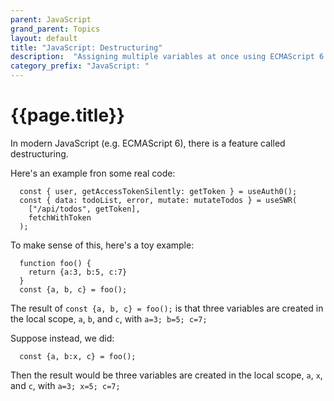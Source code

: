 ```yaml
---
parent: JavaScript
grand_parent: Topics
layout: default
title: "JavaScript: Destructuring"
description:  "Assigning multiple variables at once using ECMAScript 6 destructuring"
category_prefix: "JavaScript: "
---
```


# {{page.title}}

In modern JavaScript (e.g. ECMAScript 6), there is a feature called destructuring.

Here's an example fron some real code:

```
  const { user, getAccessTokenSilently: getToken } = useAuth0();
  const { data: todoList, error, mutate: mutateTodos } = useSWR(
    ["/api/todos", getToken],
    fetchWithToken
  );
```

To make sense of this, here's a toy example:

```
  function foo() {
    return {a:3, b:5, c:7}
  }
  const {a, b, c} = foo();
```

The result of `const {a, b, c} = foo();` is that three variables are created in the local scope, `a`, `b`, and `c`, with `a=3; b=5; c=7;`

Suppose instead, we did:
```
  const {a, b:x, c} = foo();
```

Then the result would be three variables are created in the local scope, `a`, `x`, and `c`, with `a=3; x=5; c=7;`

